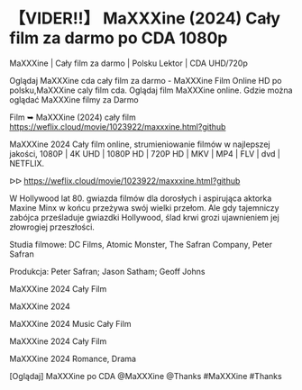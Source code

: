 # 【VIDER!!】 MaXXXine (2024) Cały film za darmo po CDA 1080p


MaXXXine | Cały film za darmo | Polsku Lektor | CDA UHD/720p

Oglądaj MaXXXine cda cały film za darmo - MaXXXine Film Online HD po polsku,MaXXXine caly film cda. Oglądaj film MaXXXine online. Gdzie można oglądać MaXXXine filmy za Darmo

Film ➥ MaXXXine (2024) cały film https://weflix.cloud/movie/1023922/maxxxine.html?github

MaXXXine 2024 Cały film online, strumieniowanie filmów w najlepszej jakości, 1080P | 4K UHD | 1080P HD | 720P HD | MKV | MP4 | FLV | dvd | NETFLIX.

ᐅᐅ https://weflix.cloud/movie/1023922/maxxxine.html?github

W Hollywood lat 80. gwiazda filmów dla dorosłych i aspirująca aktorka Maxine Minx w końcu przeżywa swój wielki przełom. Ale gdy tajemniczy zabójca prześladuje gwiazdki Hollywood, ślad krwi grozi ujawnieniem jej złowrogiej przeszłości.

Studia filmowe: DC Films, Atomic Monster, The Safran Company, Peter Safran

Produkcja: Peter Safran; Jason Satham; Geoff Johns

MaXXXine 2024 Cały Film

MaXXXine 2024

MaXXXine 2024 Music Cały Film

MaXXXine 2024 Cały Film

MaXXXine 2024 Romance, Drama

[Oglądaj] MaXXXine po CDA @MaXXXine @Thanks #MaXXXine #Thanks
